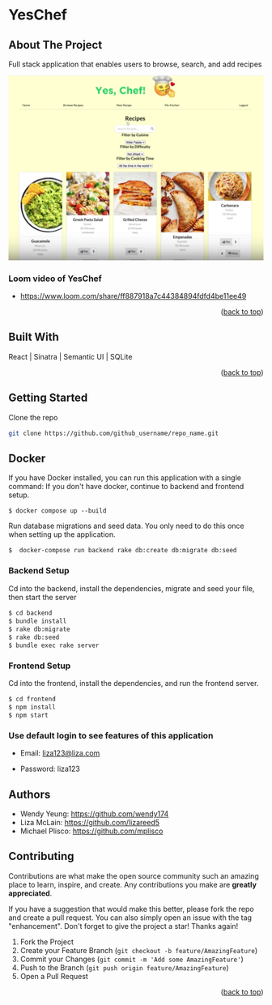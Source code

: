# YesChef
## About The Project

Full stack application that enables users to browse, search, and add recipes


![YesChef](yeschefscreenshot.png) 

### Loom video of YesChef
* https://www.loom.com/share/ff887918a7c44384894fdfd4be11ee49


<p align="right">(<a href="#readme-top">back to top</a>)</p>

## Built With
React |
Sinatra |
Semantic UI |
SQLite 


<p align="right">(<a href="#readme-top">back to top</a>)</p>


## Getting Started

Clone the repo
   ```sh
   git clone https://github.com/github_username/repo_name.git
   ```

## Docker 

If you have Docker installed, you can run this application with a single command: 
If you don't have docker, continue to backend and frontend setup. 

```console
$ docker compose up --build 
```
Run database migrations and seed data. You only need to do this once when setting up the application. 

```console
$  docker-compose run backend rake db:create db:migrate db:seed
```


### Backend Setup 

Cd into the backend, install the dependencies, migrate and seed your file, then start the server 

```console
$ cd backend 
$ bundle install 
$ rake db:migrate 
$ rake db:seed
$ bundle exec rake server
```
### Frontend Setup

Cd into the frontend, install the dependencies, and run the frontend server. 

```console
$ cd frontend 
$ npm install 
$ npm start
```

### Use default login to see features of this application 

* Email: liza123@liza.com

* Password: liza123



## Authors 

* Wendy Yeung: https://github.com/wendy174
* Liza McLain: https://github.com/lizareed5
* Michael Plisco: https://github.com/mplisco


## Contributing

Contributions are what make the open source community such an amazing place to learn, inspire, and create. Any contributions you make are **greatly appreciated**.

If you have a suggestion that would make this better, please fork the repo and create a pull request. You can also simply open an issue with the tag "enhancement".
Don't forget to give the project a star! Thanks again!

1. Fork the Project
2. Create your Feature Branch (`git checkout -b feature/AmazingFeature`)
3. Commit your Changes (`git commit -m 'Add some AmazingFeature'`)
4. Push to the Branch (`git push origin feature/AmazingFeature`)
5. Open a Pull Request

<p align="right">(<a href="#readme-top">back to top</a>)</p>






